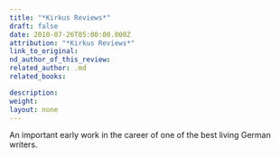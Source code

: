 ```yaml
---
title: "*Kirkus Reviews*"
draft: false
date: 2010-07-26T05:00:00.000Z
attribution: "*Kirkus Reviews*"
link_to_original:
nd_author_of_this_review:
related_author: .md
related_books:

description:
weight:
layout: none
---
```

An important early work in the career of one of the best living German writers.

